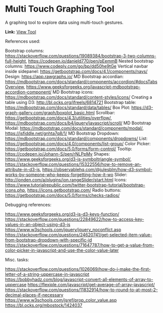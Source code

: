 # Multi Touch Graphing Tool
A graphing tool to explore data using multi-touch gestures.

**Link:** [View Tool](https://nive21.github.io/)


References used:

Bootstrap columns: https://stackoverflow.com/questions/19089384/bootstrap-3-two-columns-full-height, https://codepen.io/danield770/pen/pEemmB 
Nested bootstrap columns: https://www.codeply.com/go/bp/dd50he9tGe 
Vertical navbar inside sidepanel: https://getbootstrap.com/docs/4.1/components/navs/ 
Design: https://app.rawgraphs.io/
MD Bootstrap accordian: https://mdbootstrap.com/docs/standard/components/accordion/#docsTabsOverview, https://www.geeksforgeeks.org/javascript-mdbootstrap-accordion-component/ 
MD Bootstrap icons: https://mdbootstrap.com/docs/standard/content-styles/icons/ 
Creating a table using D3: http://bl.ocks.org/jfreels/6814721 
Bootstrap table: https://mdbootstrap.com/docs/standard/data/tables/
Box Plot: https://d3-graph-gallery.com/graph/boxplot_basic.html 
Scrollbar: https://getbootstrap.com/docs/4.3/utilities/overflow/, https://mdbootstrap.com/docs/b4/jquery/javascript/scroll/
MD Bootstrap Modal: https://mdbootstrap.com/docs/standard/components/modal/, https://jsfiddle.net/gnhta7q8/1/ 
MD Bootstrap Dropdown: https://mdbootstrap.com/docs/standard/components/dropdowns/
List: https://getbootstrap.com/docs/4.0/components/list-group/
Color Picker: https://getbootstrap.com/docs/5.0/forms/form-control/
Tooltip: https://codepen.io/Johann-S/pen/rNLPpMv
Shapes: https://www.geeksforgeeks.org/d3-js-symboltriangle-symbol/, https://stackoverflow.com/questions/15322556/how-to-remove-an-attribute-in-d3-js, https://observablehq.com/@julesblm/how-d3-symbol-works-by-someone-who-keeps-forgetting-how-it-wo
Slider: http://ionden.com/a/plugins/ion.rangeSlider/start.html
Icons: https://www.tutorialrepublic.com/twitter-bootstrap-tutorial/bootstrap-icons.php, https://icons.getbootstrap.com/
Radio buttons: https://getbootstrap.com/docs/5.0/forms/checks-radios/


Debugging references:

https://www.geeksforgeeks.org/d3-js-d3-keys-function/
https://stackoverflow.com/questions/22849622/how-to-access-key-values-in-an-object-using-d3-js
https://www.w3schools.com/jquery/jquery_noconflict.asp
https://stackoverflow.com/questions/24620741/get-selected-item-value-from-bootstrap-dropdown-with-specific-id
https://stackoverflow.com/questions/71647787/how-to-get-a-value-from-color-picker-in-javascript-and-use-the-color-value-later


Misc. tasks:

https://stackoverflow.com/questions/1026069/how-do-i-make-the-first-letter-of-a-string-uppercase-in-javascript
https://bobbyhadz.com/blog/javascript-convert-all-elements-of-array-to-uppercase
https://flexiple.com/javascript/get-average-of-array-javascript/
https://stackoverflow.com/questions/11832914/how-to-round-to-at-most-2-decimal-places-if-necessary
https://www.w3schools.com/jsref/prop_color_value.asp
https://bl.ocks.org/mbostock/1424037

